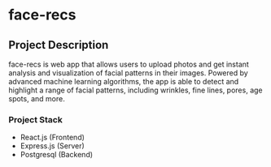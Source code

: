 # face-recs

## Project Description

face-recs is web app that allows users to upload photos and get instant analysis and visualization of facial patterns in their images. Powered by advanced machine learning algorithms, the app is able to detect and highlight a range of facial patterns, including wrinkles, fine lines, pores, age spots, and more.

### Project Stack

- React.js (Frontend)
- Express.js (Server)
- Postgresql (Backend)



